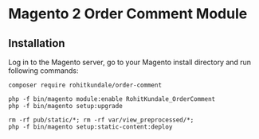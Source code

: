 # Magento 2 Order Comment Module
## Installation

Log in to the Magento server, go to your Magento install directory and run following commands:
```
composer require rohitkundale/order-comment

php -f bin/magento module:enable RohitKundale_OrderComment
php -f bin/magento setup:upgrade

rm -rf pub/static/*; rm -rf var/view_preprocessed/*;
php -f bin/magento setup:static-content:deploy
```
